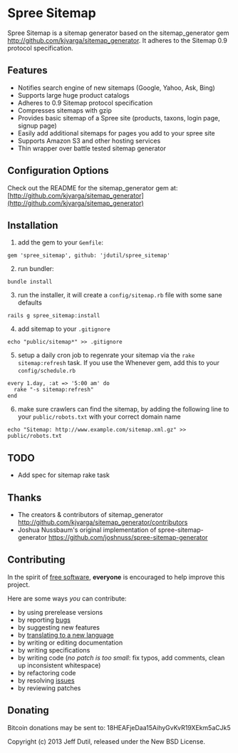 Spree Sitemap
=============

Spree Sitemap is a sitemap generator based on the sitemap_generator gem http://github.com/kjvarga/sitemap_generator. It adheres to the Sitemap 0.9 protocol specification.

Features
--------

- Notifies search engine of new sitemaps (Google, Yahoo, Ask, Bing)
- Supports large huge product catalogs
- Adheres to 0.9 Sitemap protocol specification
- Compresses sitemaps with gzip
- Provides basic sitemap of a Spree site (products, taxons, login page, signup page)
- Easily add additional sitemaps for pages you add to your spree site
- Supports Amazon S3 and other hosting services
- Thin wrapper over battle tested sitemap generator

Configuration Options
---------------------

Check out the README for the sitemap_generator gem at:
[http://github.com/kjvarga/sitemap_generator](http://github.com/kjvarga/sitemap_generator)

Installation
------------

1) add the gem to your `Gemfile`:

`gem 'spree_sitemap', github: 'jdutil/spree_sitemap'`

2) run bundler:

`bundle install`

3) run the installer, it will create a `config/sitemap.rb` file with some sane defaults

`rails g spree_sitemap:install`

4) add sitemap to your `.gitignore`

`echo "public/sitemap*" >> .gitignore`

5) setup a daily cron job to regenrate your sitemap via the `rake sitemap:refresh` task. If you use the Whenever gem, add this to your `config/schedule.rb`

```
every 1.day, :at => '5:00 am' do
  rake "-s sitemap:refresh"
end
```

6) make sure crawlers can find the sitemap, by adding the following line to your `public/robots.txt` with your correct domain name

`echo "Sitemap: http://www.example.com/sitemap.xml.gz" >> public/robots.txt`

TODO
----

- Add spec for sitemap rake task

Thanks
------

- The creators & contributors of sitemap_generator http://github.com/kjvarga/sitemap_generator/contributors
- Joshua Nussbaum's original implementation of spree-sitemap-generator https://github.com/joshnuss/spree-sitemap-generator

Contributing
------------

In the spirit of [free software](http://www.fsf.org/licensing/essays/free-sw.html), **everyone** is encouraged to help improve this project.

Here are some ways *you* can contribute:

* by using prerelease versions
* by reporting [bugs](https://github.com/jdutil/spree_sitemap/issues)
* by suggesting new features
* by [translating to a new language](https://github.com/jdutil/spree_sitemap/tree/master/config/locales)
* by writing or editing documentation
* by writing specifications
* by writing code (*no patch is too small*: fix typos, add comments, clean up inconsistent whitespace)
* by refactoring code
* by resolving [issues](https://github.com/jdutil/spree_sitemap/issues)
* by reviewing patches

Donating
--------

Bitcoin donations may be sent to: 18HEAFjeDaa15AihyGvKvR19XEkm5aCJk5

Copyright (c) 2013 Jeff Dutil, released under the New BSD License.

